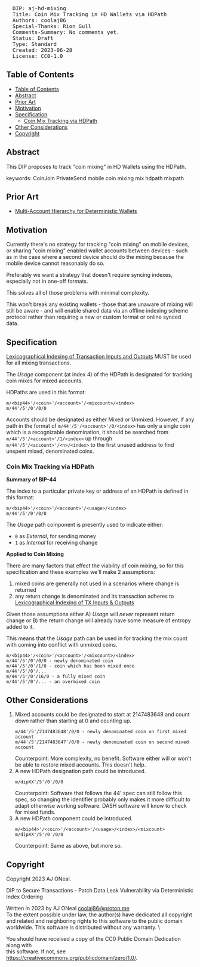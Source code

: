 <pre>
  DIP: aj-hd-mixing
  Title: Coin Mix Tracking in HD Wallets via HDPath
  Authors: coolaj86
  Special-Thanks: Rion Gull
  Comments-Summary: No comments yet.
  Status: Draft
  Type: Standard
  Created: 2023-06-28
  License: CC0-1.0
</pre>

## Table of Contents

- [Table of Contents](#table-of-contents)
- [Abstract](#abstract)
- [Prior Art](#prior-art)
- [Motivation](#motivation)
- [Specification](#specification)
  - [Coin Mix Tracking via HDPath](#coin-mix-tracking-via-hdpath)
- [Other Considerations](#other-considerations)
- [Copyright](#copyright)

## Abstract

This DIP proposes to track "coin mixing" in HD Wallets using the HDPath.

keywords: CoinJoin PrivateSend mobile coin mixing mix hdpath mixpath

## Prior Art

- [Multi-Account Hierarchy for Deterministic Wallets](https://github.com/bitcoin/bips/blob/master/bip-0044.mediawiki)

## Motivation

Currently there's no strategy for tracking "coin mixing" on mobile devices, or
sharing "coin mixing" enabled wallet accounts between devices - such as in the
case where a second device should do the mixing because the mobile device cannot
reasonably do so.

Preferably we want a strategy that doesn't require syncing indexes, especially
not in one-off formats.

This solves all of those problems with minimal complexity.

This won't break any existing wallets - those that are unaware of mixing will
still be aware - and will enable shared data via an offline indexing scheme
protocol rather than requiring a new or custom format or online synced data.

## Specification

[lextx]: https://github.com/bitcoin/bips/blob/master/bip-0069.mediawiki

[Lexicographical Indexing of Transaction Inputs and Outputs][lextx] MUST be used
for all mixing transactions.

The _Usage_ component (at index 4) of the HDPath is designated for tracking coin
mixes for mixed accounts.

HDPaths are used in this format:

```text
m/<bip44>'/<coin>'/<account>'/<mixcount>/<index>
m/44'/5'/0'/0/0
```

Accounts should be designated as either Mixed or Unmixed. However, if any path
in the format of `m/44'/5'/<account>'/0/<index>` has only a single coin which is
a recognizable denomination, it should be searched from
`m/44'/5'/<account>'/1/<index>` up through `m/44'/5'/<account>'/<n>/<index>` to
the first unused address to find unspent mixed, denominated coins.

### Coin Mix Tracking via HDPath

**Summary of BIP-44**

The index to a particular private key or address of an HDPath is defined in this
format:

```text
m/<bip44>'/<coin>'/<account>'/<usage>/<index>
m/44'/5'/0'/0/0
```

The _Usage_ path component is presently used to indicate either:

- `0` as _External_, for sending money
- `1` as _Internal_ for receiving change

**Applied to Coin Mixing**

There are many factors that effect the viability of coin mixing, so for this
specification and these examples we'll make 2 assumptions:

1. mixed coins are generally not used in a scenarios where change is returned
2. any return change is denominated and its transaction adheres to
   [Lexicographical Indexing of TX Inputs & Outputs][lextx]

Given those assumptions either A) _Usage_ will _never_ represent return change
or B) the return change will already have some measure of entropy added to it.

This means that the _Usage_ path can be used in for tracking the mix count with
coming into conflict with unmixed coins.

```text
m/<bip44>'/<coin>'/<account>'/<mixcount>/<index>
m/44'/5'/0'/0/0 - newly denominated coin
m/44'/5'/0'/1/0 - coin which has been mixed once
m/44'/5'/0'/...
m/44'/5'/0'/16/0 - a fully mixed coin
m/44'/5'/0'/... - an overmixed coin
```

## Other Considerations

1.  Mixed accounts could be designated to start at 2147483648 and count _down_
    rather than starting at 0 and counting up.
    ```text
    m/44'/5'/2147483648'/0/0 - newly denominated coin on first mixed account
    m/44'/5'/2147483647'/0/0 - newly denominated coin on second mixed account
    ```
    Counterpoint: More complexity, no benefit. Software either will or won't be
    able to restore mixed accounts. This doesn't help.
2.  A new HDPath designation path could be introduced.
    ```text
    m/dipXX'/5'/0'/0/0
    ```
    Counterpoint: Software that follows the 44' spec can still follow this spec,
    so changing the identifier probably only makes it more difficult to adapt
    otherwise working software. DASH software will know to check for mixed
    funds.
3.  A new HDPath component could be introduced.
    ```text
    m/<bip44>'/<coin>'/<account>'/<usage>/<index>/<mixcount>
    m/dipXX'/5'/0'/0/0
    ```
    Counterpoint: Same as above, but more so.

## Copyright

Copyright 2023 AJ ONeal.

DIP to Secure Transactions - Patch Data Leak Vulnerability via Deterministic
Index Ordering

Written in 2023 by AJ ONeal <coolaj86@proton.me> \
To the extent possible under law, the author(s) have dedicated all copyright \
and related and neighboring rights to this software to the public domain \
worldwide. This software is distributed without any warranty. \

You should have received a copy of the CC0 Public Domain Dedication along with \
this software. If not, see <https://creativecommons.org/publicdomain/zero/1.0/>.
